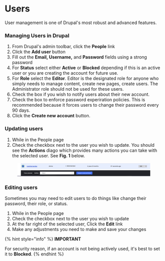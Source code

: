 # Users

User management is one of Drupal's most robust and advanced features.

### Managing Users in Drupal

1. From Drupal's admin toolbar, click the **People** link
2. Click the **Add user** button
3. Fill out the **Email, Username,** and **Password** fields using a strong password
4. For **Status** select either **Active** or **Blocked** depending if this is an active user or you are creating the account for future use.&#x20;
5. For **Role** select the **Editor**. Editor is the designated role for anyone who simply needs to manage content, create new pages, create users. The Administrator role should not be used for these users.
6. Check the box if you wish to notify users about their new account.
7. Check the box to enforce password experiration policies. This is recommended because it forces users to change their password every 90 days.
8. Click the **Create new account** button.

### Updating users

1. While in the People page
2. Check the checkbox next to the user you wish to update. You should see the **Actions** diago which provides many actions you can take with the selected user.  See **Fig. 1** below.

<figure><img src="../.gitbook/assets/users.png" alt=""><figcaption></figcaption></figure>

### Editing users

Sometimes you may need to edit users to do things like change their password, their role, or status.

1. While in the People page
2. Check the checkbox next to the user you wish to update
3. At the far right of the selected user, Click the **Edit** link
4. Make any adjustments you need to make and save your changes

{% hint style="info" %}
**IMPORTANT**

For security reason, if an account is not being actively used, it's best to set it to **Blocked**.
{% endhint %}
